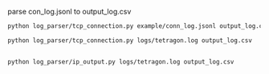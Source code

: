 parse con_log.jsonl to output_log.csv
```bash
python log_parser/tcp_connection.py example/conn_log.jsonl output_log.csv

python log_parser/tcp_connection.py logs/tetragon.log output_log.csv


python log_parser/ip_output.py logs/tetragon.log output_log.csv
```